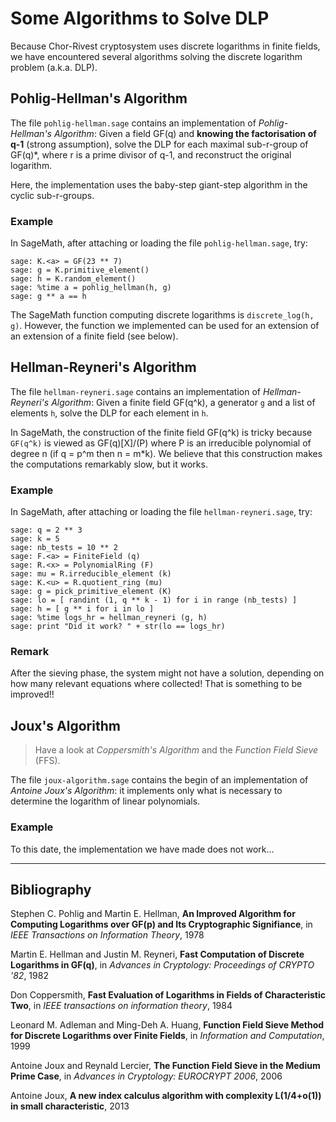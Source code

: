 # Some Algorithms to Solve DLP

Because Chor-Rivest cryptosystem uses discrete logarithms in finite fields, we have encountered several algorithms solving the discrete logarithm problem (a.k.a. DLP).

## Pohlig-Hellman's Algorithm

The file `pohlig-hellman.sage` contains an implementation of *Pohlig-Hellman's Algorithm*: Given a field GF(q) and **knowing the factorisation of q-1** (strong assumption), solve the DLP for each maximal sub-r-group of GF(q)\*, where r is a prime divisor of q-1, and reconstruct the original logarithm.

Here, the implementation uses the baby-step giant-step algorithm in the cyclic sub-r-groups.

### Example

In SageMath, after attaching or loading the file `pohlig-hellman.sage`, try:

    sage: K.<a> = GF(23 ** 7)
    sage: g = K.primitive_element()
    sage: h = K.random_element()
    sage: %time a = pohlig_hellman(h, g)
    sage: g ** a == h

The SageMath function computing discrete logarithms is `discrete_log(h, g)`. However, the function we implemented
can be used for an extension of an extension of a finite field (see below).

## Hellman-Reyneri's Algorithm

The file `hellman-reyneri.sage` contains an implementation of *Hellman-Reyneri's Algorithm*: Given a finite field GF(q^k), a generator `g` and a list of elements `h`, solve the DLP for each element in `h`.

In SageMath, the construction of the finite field GF(q^k) is tricky because `GF(q^k)` is viewed as GF(q)[X]/(P) where P is an irreducible polynomial of degree n (if q = p^m then n = m*k). We believe that this construction makes the computations remarkably slow, but it works.

### Example

In SageMath, after attaching or loading the file `hellman-reyneri.sage`, try:

    sage: q = 2 ** 3
    sage: k = 5
    sage: nb_tests = 10 ** 2
    sage: F.<a> = FiniteField (q)
    sage: R.<x> = PolynomialRing (F)
    sage: mu = R.irreducible_element (k)
    sage: K.<u> = R.quotient_ring (mu)
    sage: g = pick_primitive_element (K)
    sage: lo = [ randint (1, q ** k - 1) for i in range (nb_tests) ]
    sage: h = [ g ** i for i in lo ]
    sage: %time logs_hr = hellman_reyneri (g, h)
    sage: print "Did it work? " + str(lo == logs_hr)

### Remark

After the sieving phase, the system might not have a solution, depending on how many relevant equations where collected! That is something to be improved!!

## Joux's Algorithm

> Have a look at *Coppersmith's Algorithm* and the *Function Field Sieve* (FFS).

The file `joux-algorithm.sage` contains the begin of an implementation of *Antoine Joux's Algorithm*: it implements only what is necessary to determine the logarithm of linear polynomials.

### Example

To this date, the implementation we have made does not work...

---
## Bibliography

Stephen C. Pohlig and Martin E. Hellman, **An Improved Algorithm for Computing Logarithms over GF(p) and Its Cryptographic Signifiance**, in *IEEE Transactions on Information Theory*, 1978

Martin E. Hellman and Justin M. Reyneri, **Fast Computation of Discrete Logarithms in GF(q)**, in *Advances in Cryptology: Proceedings of CRYPTO '82*, 1982

Don Coppersmith, **Fast Evaluation of Logarithms in Fields of Characteristic Two**, in *IEEE transactions on information theory*, 1984

Leonard M. Adleman and Ming-Deh A. Huang, **Function Field Sieve Method for Discrete Logarithms over Finite Fields**, in *Information and Computation*, 1999

Antoine Joux and Reynald Lercier, **The Function Field Sieve in the Medium Prime Case**, in *Advances in Cryptology: EUROCRYPT 2006*, 2006

Antoine Joux, **A new index calculus algorithm with complexity L(1/4+o(1)) in small characteristic**, 2013
